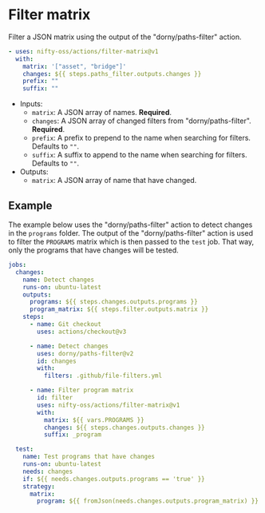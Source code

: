# Filter matrix

Filter a JSON matrix using the output of the "dorny/paths-filter" action.

```yaml
- uses: nifty-oss/actions/filter-matrix@v1
  with:
    matrix: '["asset", "bridge"]'
    changes: ${{ steps.paths_filter.outputs.changes }}
    prefix: ""
    suffix: ""
```

- Inputs:
  - `matrix`: A JSON array of names. **Required**.
  - `changes`: A JSON array of changed filters from "dorny/paths-filter". **Required**.
  - `prefix`: A prefix to prepend to the name when searching for filters. Defaults to `""`.
  - `suffix`: A suffix to append to the name when searching for filters. Defaults to `""`.
- Outputs:
  - `matrix`: A JSON array of name that have changed.

## Example

The example below uses the "dorny/paths-filter" action to detect changes in the `programs` folder. The output of the "dorny/paths-filter" action is used to filter the `PROGRAMS` matrix which is then passed to the `test` job. That way, only the programs that have changes will be tested.

```yaml
jobs:
  changes:
    name: Detect changes
    runs-on: ubuntu-latest
    outputs:
      programs: ${{ steps.changes.outputs.programs }}
      program_matrix: ${{ steps.filter.outputs.matrix }}
    steps:
      - name: Git checkout
        uses: actions/checkout@v3

      - name: Detect changes
        uses: dorny/paths-filter@v2
        id: changes
        with:
          filters: .github/file-filters.yml

      - name: Filter program matrix
        id: filter
        uses: nifty-oss/actions/filter-matrix@v1
        with:
          matrix: ${{ vars.PROGRAMS }}
          changes: ${{ steps.changes.outputs.changes }}
          suffix: _program

  test:
    name: Test programs that have changes
    runs-on: ubuntu-latest
    needs: changes
    if: ${{ needs.changes.outputs.programs == 'true' }}
    strategy:
      matrix:
        program: ${{ fromJson(needs.changes.outputs.program_matrix) }}
```
